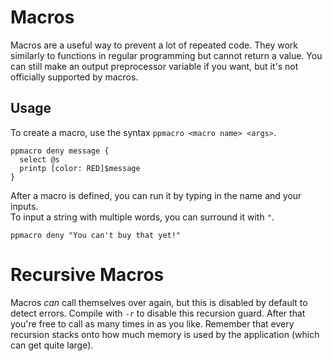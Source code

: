 # Macros
Macros are a useful way to prevent a lot of repeated code. They work similarly to functions in regular programming but cannot return a value. You can still make an output preprocessor variable if you want, but it's not officially supported by macros.

## Usage
To create a macro, use the syntax `ppmacro <macro name> <args>`.
```
ppmacro deny message {
  select @s
  printp [color: RED]$message
}
```

After a macro is defined, you can run it by typing in the name and your inputs.<br />
To input a string with multiple words, you can surround it with `"`.
```
ppmacro deny "You can't buy that yet!"
```

# Recursive Macros
Macros *can* call themselves over again, but this is disabled by default to detect errors. Compile with `-r` to disable this recursion guard. After that you're free to call as many times in as you like. Remember that every recursion stacks onto how much memory is used by the application (which can get quite large).
